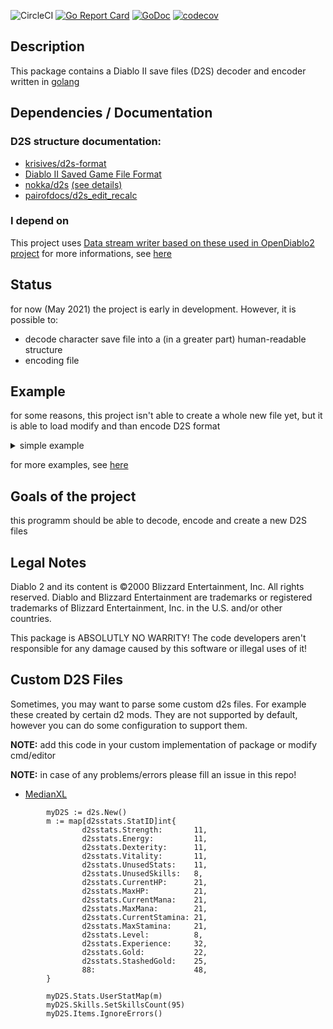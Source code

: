 ![CircleCI](https://img.shields.io/circleci/build/github/gucio321/d2d2s/master)
[![Go Report Card](https://goreportcard.com/badge/github.com/gucio321/d2d2s)](https://goreportcard.com/report/github.com/gucio321/d2d2s)
[![GoDoc](https://pkg.go.dev/badge/github.com/gucio321/d2d2s?utm_source=godoc)](https://pkg.go.dev/mod/github.com/gucio321/d2d2s)
[![codecov](https://codecov.io/gh/gucio321/d2d2s/branch/master/graph/badge.svg)](https://codecov.io/gh/gucio321/d2d2s)

## Description

This package contains a Diablo II save files (D2S)
decoder and encoder written in [golang](https://golang.org)


## Dependencies / Documentation

### D2S structure documentation:

*   [krisives/d2s-format](https://github.com/krisives/d2s-format)
*   [Diablo II Saved Game File Format](https://user.xmission.com/~trevin/DiabloIIv1.09\_File_Format.shtml)
*   [nokka/d2s](https://github.com/nokka/d2s) [(see details)](./docs/base.md)
*   [pairofdocs/d2s_edit_recalc](https://github.com/pairofdocs/d2s_edit_recalc)

### I depend on

This project uses [Data stream writer based on these used in OpenDiablo2 project](https://github.com/OpenDiablo2/OpenDiablo2)
for more informations, see [here](./docs/base.md)

## Status

for now (May 2021) the project is early in development.
However, it is possible to:

*   decode character save file into a (in a greater part) human-readable structure
*   encoding file

## Example

for some reasons, this project isn't able to create a whole new
file yet, but it is able to load modify and than encode D2S format

<details><summary>simple example</summary>

```golang
package main

import (
        "fmt"
        "ioutil"
        "log"

        "github.com/gucio321/d2d2s/pkg/d2s"
)

func main() {
        data, err := ioutil.ReadFile("/path/to/file.d2s")
        if err != nil {
                log.Fatal(err)
        }

        character, err := d2s.Unmarshal(data)
        if err != nil {
                log.Fatal(err)
        }

        // some edits

        newData, err := d2d2s.Encode(character)
        if err != nil {
                log.fatal(err)
        }

        if err := ioutil.WriteFile("/path/to/new/file.d2s", newData, 0o600); err != nil {
                log.Fatal("error writing file")
        }
}
```

</details>

for more examples, see [here](./examples)

## Goals of the project

this programm should be able to decode, encode and create a new D2S files

## Legal Notes

Diablo 2 and its content is ©2000 Blizzard Entertainment, Inc. All rights reserved.
Diablo and Blizzard Entertainment are trademarks or registered trademarks of Blizzard Entertainment,
Inc. in the U.S. and/or other countries.

This package is ABSOLUTLY NO WARRITY!
The code developers aren't responsible
for any damage caused by this software or illegal uses of it!

## Custom D2S Files

Sometimes, you may want to parse some custom d2s files. For example
these created by certain d2 mods. They are not supported by default,
however you can do some configuration to support them.

**NOTE:** add this code in your custom implementation of package or
modify cmd/editor

**NOTE:** in case of any problems/errors please fill an issue in this repo!

- [MedianXL](https://www.median-xl.com/)
```golang
        myD2S := d2s.New()
        m := map[d2sstats.StatID]int{
                d2sstats.Strength:       11,
                d2sstats.Energy:         11,
                d2sstats.Dexterity:      11,
                d2sstats.Vitality:       11,
                d2sstats.UnusedStats:    11,
                d2sstats.UnusedSkills:   8,
                d2sstats.CurrentHP:      21,
                d2sstats.MaxHP:          21,
                d2sstats.CurrentMana:    21,
                d2sstats.MaxMana:        21,
                d2sstats.CurrentStamina: 21,
                d2sstats.MaxStamina:     21,
                d2sstats.Level:          8,
                d2sstats.Experience:     32,
                d2sstats.Gold:           22,
                d2sstats.StashedGold:    25,
                88:                      48,
        }

        myD2S.Stats.UserStatMap(m)
        myD2S.Skills.SetSkillsCount(95)
        myD2S.Items.IgnoreErrors()
```
